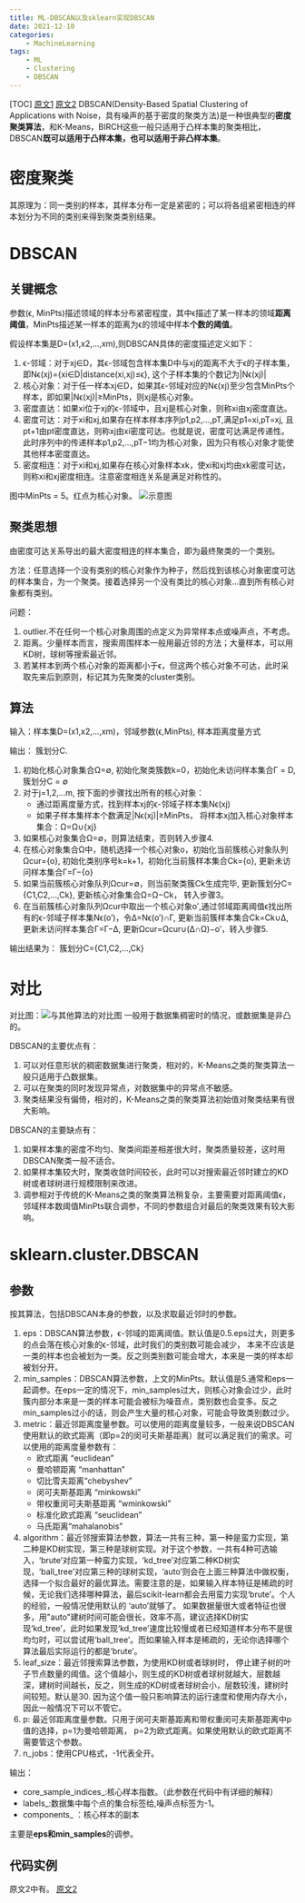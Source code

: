 ```yaml
---
title: ML-DBSCAN以及sklearn实现DBSCAN
date: 2021-12-10
categories: 
    - MachineLearning
tags:  
    - ML
    - Clustering
    - DBSCAN
---
```

<meta name="referrer" content="no-referrer"/>

[TOC]
[原文1](https://www.cnblogs.com/pinard/p/6208966.html)
[原文2](https://www.cnblogs.com/pinard/p/6217852.html)
DBSCAN(Density-Based Spatial Clustering of Applications with Noise，具有噪声的基于密度的聚类方法)是一种很典型的**密度聚类算法**，和K-Means，BIRCH这些一般只适用于凸样本集的聚类相比，DBSCAN**既可以适用于凸样本集，也可以适用于非凸样本集**。

<!-- more -->

# 密度聚类

其原理为：同一类别的样本，其样本分布一定是紧密的；可以将各组紧密相连的样本划分为不同的类别来得到聚类类别结果。

# DBSCAN

## 关键概念

参数(ϵ, MinPts)描述领域的样本分布紧密程度，其中ϵ描述了某一样本的领域**距离阈值**，MinPts描述某一样本的距离为ϵ的领域中样本**个数的阈值**。

假设样本集是D=(x1,x2,...,xm),则DBSCAN具体的密度描述定义如下：

1. ϵ-邻域：对于xj∈D，其ϵ-邻域包含样本集D中与xj的距离不大于ϵ的子样本集，即Nϵ(xj)={xi∈D|distance(xi,xj)≤ϵ}, 这个子样本集的个数记为|Nϵ(xj)|
2. 核心对象：对于任一样本xj∈D，如果其ϵ-邻域对应的Nϵ(xj)至少包含MinPts个样本，即如果|Nϵ(xj)|≥MinPts，则xj是核心对象。
3. 密度直达：如果xi位于xj的ϵ-邻域中，且xj是核心对象，则称xi由xj密度直达。
4. 密度可达：对于xi和xj,如果存在样本样本序列p1,p2,...,pT,满足p1=xi,pT=xj, 且pt+1由pt密度直达，则称xj由xi密度可达。也就是说，密度可达满足传递性。此时序列中的传递样本p1,p2,...,pT−1均为核心对象，因为只有核心对象才能使其他样本密度直达。
5. 密度相连：对于xi和xj,如果存在核心对象样本xk，使xi和xj均由xk密度可达，则称xi和xj密度相连。注意密度相连关系是满足对称性的。

图中MinPts = 5。红点为核心对象。
![示意图](https://images2015.cnblogs.com/blog/1042406/201612/1042406-20161222112847323-1346197243.png)

## 聚类思想

由密度可达关系导出的最大密度相连的样本集合，即为最终聚类的一个类别。

方法：任意选择一个没有类别的核心对象作为种子，然后找到该核心对象密度可达的样本集合，为一个聚类。接着选择另一个没有类比的核心对象...直到所有核心对象都有类别。

问题：

1. outlier.不在任何一个核心对象周围的点定义为异常样本点或噪声点，不考虑。
2. 距离。少量样本而言，搜索周围样本一般用最近邻的方法；大量样本，可以用KD树，球树等搜索最近邻。
3. 若某样本到两个核心对象的距离都小于ϵ，但这两个核心对象不可达，此时采取先来后到原则，标记其为先聚类的cluster类别。

## 算法

输入：样本集D=(x1,x2,...,xm)，邻域参数(ϵ,MinPts), 样本距离度量方式

输出： 簇划分C.　

1. 初始化核心对象集合Ω=∅, 初始化聚类簇数k=0，初始化未访问样本集合Γ = D,  簇划分C = ∅
2. 对于j=1,2,...m, 按下面的步骤找出所有的核心对象：
   - 通过距离度量方式，找到样本xj的ϵ-邻域子样本集Nϵ(xj)
   - 如果子样本集样本个数满足|Nϵ(xj)|≥MinPts， 将样本xj加入核心对象样本集合：Ω=Ω∪{xj}
3. 如果核心对象集合Ω=∅，则算法结束，否则转入步骤4.
4. 在核心对象集合Ω中，随机选择一个核心对象o，初始化当前簇核心对象队列Ωcur={o}, 初始化类别序号k=k+1，初始化当前簇样本集合Ck={o}, 更新未访问样本集合Γ=Γ−{o}
5. 如果当前簇核心对象队列Ωcur=∅，则当前聚类簇Ck生成完毕, 更新簇划分C={C1,C2,...,Ck}, 更新核心对象集合Ω=Ω−Ck， 转入步骤3。
6. 在当前簇核心对象队列Ωcur中取出一个核心对象o′,通过邻域距离阈值ϵ找出所有的ϵ-邻域子样本集Nϵ(o′)，令Δ=Nϵ(o′)∩Γ, 更新当前簇样本集合Ck=Ck∪Δ, 更新未访问样本集合Γ=Γ−Δ,  更新Ωcur=Ωcur∪(Δ∩Ω)−o′，转入步骤5.

输出结果为： 簇划分C={C1,C2,...,Ck}

# 对比

对比图：![与其他算法的对比图](https://img-blog.csdn.net/20170419143546349?watermark/2/text/aHR0cDovL2Jsb2cuY3Nkbi5uZXQvc2luYXRfMjY5MTczODM=/font/5a6L5L2T/fontsize/400/fill/I0JBQkFCMA==/dissolve/70/gravity/SouthEast)
一般用于数据集稠密时的情况，或数据集是非凸的。

DBSCAN的主要优点有：

1. 可以对任意形状的稠密数据集进行聚类，相对的，K-Means之类的聚类算法一般只适用于凸数据集。
2. 可以在聚类的同时发现异常点，对数据集中的异常点不敏感。
3. 聚类结果没有偏倚，相对的，K-Means之类的聚类算法初始值对聚类结果有很大影响。

DBSCAN的主要缺点有：

1. 如果样本集的密度不均匀、聚类间距差相差很大时，聚类质量较差，这时用DBSCAN聚类一般不适合。
2. 如果样本集较大时，聚类收敛时间较长，此时可以对搜索最近邻时建立的KD树或者球树进行规模限制来改进。
3. 调参相对于传统的K-Means之类的聚类算法稍复杂，主要需要对距离阈值ϵ，邻域样本数阈值MinPts联合调参，不同的参数组合对最后的聚类效果有较大影响。

# sklearn.cluster.DBSCAN

## 参数

按其算法，包括DBSCAN本身的参数，以及求取最近邻时的参数。

1. eps：DBSCAN算法参数，ϵ-邻域的距离阈值。默认值是0.5.eps过大，则更多的点会落在核心对象的ϵ-邻域，此时我们的类别数可能会减少， 本来不应该是一类的样本也会被划为一类。反之则类别数可能会增大，本来是一类的样本却被划分开。
2. min_samples：DBSCAN算法参数，上文的MinPts。默认值是5.通常和eps一起调参。在eps一定的情况下，min_samples过大，则核心对象会过少，此时簇内部分本来是一类的样本可能会被标为噪音点，类别数也会变多。反之min_samples过小的话，则会产生大量的核心对象，可能会导致类别数过少。
3. metric：最近邻距离度量参数。可以使用的距离度量较多，一般来说DBSCAN使用默认的欧式距离（即p=2的闵可夫斯基距离）就可以满足我们的需求。可以使用的距离度量参数有：
   - 欧式距离 “euclidean”
   - 曼哈顿距离 “manhattan”
   - 切比雪夫距离“chebyshev”
   - 闵可夫斯基距离 “minkowski”
   - 带权重闵可夫斯基距离 “wminkowski”
   - 标准化欧式距离 “seuclidean”
   - 马氏距离“mahalanobis”
4. algorithm：最近邻搜索算法参数，算法一共有三种，第一种是蛮力实现，第二种是KD树实现，第三种是球树实现。对于这个参数，一共有4种可选输入，‘brute’对应第一种蛮力实现，‘kd_tree’对应第二种KD树实现，‘ball_tree’对应第三种的球树实现，‘auto’则会在上面三种算法中做权衡，选择一个拟合最好的最优算法。需要注意的是，如果输入样本特征是稀疏的时候，无论我们选择哪种算法，最后scikit-learn都会去用蛮力实现‘brute’。个人的经验，一般情况使用默认的 ‘auto’就够了。 如果数据量很大或者特征也很多，用"auto"建树时间可能会很长，效率不高，建议选择KD树实现‘kd_tree’，此时如果发现‘kd_tree’速度比较慢或者已经知道样本分布不是很均匀时，可以尝试用‘ball_tree’。而如果输入样本是稀疏的，无论你选择哪个算法最后实际运行的都是‘brute’。
5. leaf_size：最近邻搜索算法参数，为使用KD树或者球树时， 停止建子树的叶子节点数量的阈值。这个值越小，则生成的KD树或者球树就越大，层数越深，建树时间越长，反之，则生成的KD树或者球树会小，层数较浅，建树时间较短。默认是30. 因为这个值一般只影响算法的运行速度和使用内存大小，因此一般情况下可以不管它。
6. p: 最近邻距离度量参数。只用于闵可夫斯基距离和带权重闵可夫斯基距离中p值的选择，p=1为曼哈顿距离， p=2为欧式距离。如果使用默认的欧式距离不需要管这个参数。
7. n_jobs：使用CPU格式，-1代表全开。

输出：

- core_sample_indices_:核心样本指数。（此参数在代码中有详细的解释）
- labels_:数据集中每个点的集合标签给,噪声点标签为-1。
- components_ ：核心样本的副本

主要是**eps和min_samples**的调参。

## 代码实例

原文2中有。
[原文2](https://www.cnblogs.com/pinard/p/6217852.html)
